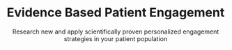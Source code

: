 ---
title: Evidence Based Patient Engagement
image: /img/photos/photo28@2x.jpg
subtitle: Research new and apply scientifically proven personalized engagement strategies in your patient population
summary: Way to Health is a web-based platform that enables and automates research into healthy behavior interventions. Once interventions are found to be successful, they can quickly be applied to various populations and rolled out at scale quickly.
research:
  title: Key Capabilities
  blurbs:
    - icon: rocket
      header: Study Creation & Management
      text: >
        Vivamus hendrerit arcu sed erat molestie vehicula. Sed auctor neque eu tellus rhoncus ut eleifend nibh porttitor. Ut in nulla enim. Phasellus molestie magna non est bibendum non venenatis nisl tempor. Suspendisse dictum feugiat nisl ut dapibus. Mauris iaculis porttitor posuere. 
    - icon: list-alt
      header: Integrated Survey Management
      text: >
        Etiam at risus et justo dignissim congue. Donec congue lacinia dui, a porttitor lectus condimentum laoreet. Nunc eu ullamcorper orci. Quisque eget odio ac.
    - icon: hdd-o
      header: Device Integrations
      text: >
        Sed auctor neque eu tellus rhoncus ut eleifend nibh porttitor. Ut in nulla enim. Phasellus molestie magna non est bibendum non venenatis nisl tempor. Suspendisse dictum feugiat nisl ut dapibus. Mauris iaculis porttitor posuere. Praesent id metus massa.
clinical:
  title: 
  blurbs:
    - icon: commenting-o
      header: Two way Texting
      text: >
        Proin quis tortor orci. Etiam at risus et justo dignissim congue. Donec congue lacinia dui, a porttitor lectus condimentum laoreet. Nunc eu ullamcorper orci. Quisque eget
    - icon: exchange
      header: EHR Integration
      text: > 
        Class aptent taciti sociosqu ad litora torquent per conubia nostra, per inceptos himenaeos. Sed molestie augue sit amet leo consequat posuere. Vestibulum ante ipsum primis in faucibus orci luctus et ultrices posuere cubilia Curae; Proin vel ante a orci tempus eleifend ut et magna. Lorem ipsum dolor sit amet, consectetur adipiscing.
    - icon: bell
      header: Alerts & Notifications
      text: > 
        Vivamus hendrerit arcu sed erat molestie vehicula. Sed auctor neque eu tellus rhoncus ut eleifend nibh porttitor. Ut in nulla enim. Phasellus molestie magna non est bibendum non venenatis nisl tempor. Suspendisse dictum feugiat nisl ut dapibus.
stats:
  highlights:
    - title: Supported Projects
      metric: 85
    - title: Patients Engaged
      metric: 15000
    - title: Peer Reviewed Publications
      metric: 38
customers:
  title: Trusted by leading research and clinical organizations
  logos:
    - logo: /img/logos/penn.png
      organizationName: The University Of Pennsylvania
      caseStudyLink:
    - logo: /img/logos/duke1.png
      organizationName: Duke University 
      caseStudyLink:
    - logo: /img/logos/harvard.jpeg
      organizationName: Harvard University
      caseStudyLink:
    - logo: /img/logos/jhu.png
      organizationName: Johns Hopkins
      caseStudyLink:
    - logo: /img/logos/mayo.png
      organizationName: Mayo Clinic
      caseStudyLink:
    - logo: /img/logos/washu.jpeg
      organizationName: Washington University in St. Louis
      caseStudyLink:
clinicalhighlights:
  title: Clinical
  studies:
    - studyname: Heart Safe Motherhood
      domain: Women's Health
      goal: Reduced 7-day readmissions for hypertension among postpartum women and creating a national leadership model to meet new ACOG guidelines
      feature1: 2 way texting
      feature2: Blood pressure cuff
      feature3: Automated alerts
      feature4: Epic integration
    - studyname: Superutilizers
      domain: ER Cost Management
      goal: Lower cost by reducing unnecessary utilization of outpatient, inpatient and emergency room care while improving patient outcome
      feature1: Automated enrollment
      feature2: Patient triaging
      feature3: Integration with Agent and Epic
      feature4: 2 way texting
    - studyname: Engaged Recovery at Penn
      domain: Reduced Re-admissions
      goal: Reduce readmissions after surgery with colorectal surgery patients (pre and post-op), and OB/GYN surgery patients pre-op 
      feature1: Surveys
      feature2: Epic integration
      feature3: Education
      feature4: Text based alerts
    - studyname: LivBetter
      domain: Hepatology
      goal: Reduce the rate of readmissions in cirrhotic and post liver transplant patients using telehealth monitoring 
      feature1: 2 way texting
      feature2: Automated alerts
      feature3: Automated reminders
      feature4: BP, Weight monitoring
researchhighlights:
  title: Research
  studies:
    - studyname: EMPOWER
      domain: Chronic Heart Failure (CHF)
      goal: Avoiding unplanned ER visits and readmissions among heart failure patients
      feature1: Device Integrations
      feature2: Automated alerting
      feature3: Randomization
      feature4: Multiple arms
    - studyname: Way 2 Text
      domain: Hypertension
      goal: Reduce blood pressure for hypertensive patients. Tracking and improving medication adherence via device and / or patient initiated texts.
      feature1: 2 way texting
      feature2: Pill Bottle
      feature3: Efficacy
      feature4: Randomized Clinical Trial
    - studyname: Processes vs. Outcomes
      domain: Cardiovascular disease (CVD)
      goal: Improve cholesterol levels in high risk CVD patients using pill bottle and with financial incentives
      feature1: Device integration
      feature2: Financial incentives
      feature3: Targeted reminders
      feature4: Auto scheduling
    - studyname: Diabetes Gamification
      domain: Diabetes
      goal: Tracking (via Fitbit and other devices) and gamifying physical activity to improve management of diabetes.
      feature1: Device integration
      feature2: Leader boards
      feature3: Multi-arm study
      feature4: Integration with Redcap      
---